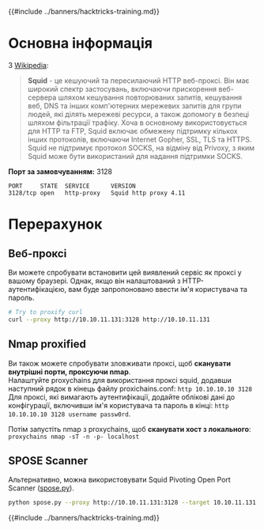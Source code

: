 {{#include ../banners/hacktricks-training.md}}

# Основна інформація

З [Wikipedia](<https://en.wikipedia.org/wiki/Squid_(software)>):

> **Squid** - це кешуючий та пересилаючий HTTP веб-проксі. Він має широкий спектр застосувань, включаючи прискорення веб-сервера шляхом кешування повторюваних запитів, кешування веб, DNS та інших комп'ютерних мережевих запитів для групи людей, які ділять мережеві ресурси, а також допомогу в безпеці шляхом фільтрації трафіку. Хоча в основному використовується для HTTP та FTP, Squid включає обмежену підтримку кількох інших протоколів, включаючи Internet Gopher, SSL, TLS та HTTPS. Squid не підтримує протокол SOCKS, на відміну від Privoxy, з яким Squid може бути використаний для надання підтримки SOCKS.

**Порт за замовчуванням:** 3128
```
PORT     STATE  SERVICE      VERSION
3128/tcp open   http-proxy   Squid http proxy 4.11
```
# Перерахунок

## Веб-проксі

Ви можете спробувати встановити цей виявлений сервіс як проксі у вашому браузері. Однак, якщо він налаштований з HTTP-аутентифікацією, вам буде запропоновано ввести ім'я користувача та пароль.
```bash
# Try to proxify curl
curl --proxy http://10.10.11.131:3128 http://10.10.11.131
```
## Nmap proxified

Ви також можете спробувати зловживати проксі, щоб **сканувати внутрішні порти, проксуючи nmap**.\
Налаштуйте proxychains для використання проксі squid, додавши наступний рядок в кінець файлу proxichains.conf: `http 10.10.10.10 3128`  
Для проксі, які вимагають аутентифікації, додайте облікові дані до конфігурації, включивши ім'я користувача та пароль в кінці: `http 10.10.10.10 3128 username passw0rd`.

Потім запустіть nmap з proxychains, щоб **сканувати хост з локального**: `proxychains nmap -sT -n -p- localhost`

## SPOSE Scanner

Альтернативно, можна використовувати Squid Pivoting Open Port Scanner ([spose.py](https://github.com/aancw/spose)).
```bash
python spose.py --proxy http://10.10.11.131:3128 --target 10.10.11.131
```
{{#include ../banners/hacktricks-training.md}}
